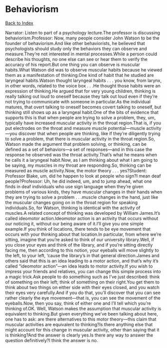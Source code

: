 # Behaviorism
[Back to Index](https://github.com/windows10010/tpoExtractor/blog/master/README.md)

Narrator: Listen to part of a psychology lecture.The professor is discussing behaviorism.Professor: Now, many people consider John Watson to be the founder of behaviorism.And like other behaviorists, he believed that psychologists should study only the behaviors they can observe and measure.They’re not interested in mental processes.While a person could describe his thoughts, no one else can see or hear them to verify the accuracy of his report.But one thing you can observe is muscular habits.What Watson did was to observe muscular habits because he viewed them as a manifestation of thinking.One kind of habit that he studied are laryngeal habits.Watson thought laryngeal habits . . . you know, from larynx, in other words, related to the voice box . . .He thought those habits were an expression of thinking.He argued that for very young children, thinking is really talking out loud to oneself because they talk out loud even if they’re not trying to communicate with someone in particular.As the individual matures, that overt talking to oneself becomes covert talking to oneself, but thinking still shows up as a laryngeal habit.One of the bits of evidence that supports this is that when people are trying to solve a problem, they, um, typically have increased muscular activity in the throat region.That is, if you put electrodes on the throat and measure muscle potential—muscle activity—you discover that when people are thinking, like if they’re diligently trying to solve a problem, that there is muscular activity in the throat region.So, Watson made the argument that problem solving, or thinking, can be defined as a set of behaviors—a set of responses—and in this case the response he observed was the throat activity.That’s what he means when he calls it a laryngeal habit.Now, as I am thinking about what I am going to be saying, my muscles in my throat are responding.So, thinking can be measured as muscle activity.Now, the motor theory . . . yes?Student: Professor Blake, um, did he happen to look at people who sign?I mean deaf people?Professor: Uh, he did indeed, um, and to jump ahead, what one finds in deaf individuals who use sign language when they’re given problems of various kinds, they have muscular changes in their hands when they are trying to solve a problem . . .muscle changes in the hand, just like the muscular changes going on in the throat region for speaking individuals.So, for Watson, thinking is identical with the activity of muscles.A related concept of thinking was developed by William James.It’s called ideomotor action.Ideomotor action is an activity that occurs without our noticing it, without our being aware of it.I’ll give you one simple example.If you think of locations, there tends to be eye movement that occurs with your thinking about that location.In particular, from where we’re sitting, imagine that you’re asked to think of our university library.Well, if you close your eyes and think of the library, and if you’re sitting directly facing me, then according to this notion, your eyeballs will move slightly to the left, to your left, ‘cause the library’s in that general direction.James and others said that this is an idea leading to a motor action, and that’s why it’s called “ideomotor action”—an idea leads to motor activity.If you wish to impress your friends and relatives, you can change this simple process into a magic trick.Ask people to do something such as I’ve just described: think of something on their left; think of something on their right.You get them to think about two things on either side with their eyes closed, and you watch their eyes very carefully.And if you do that, you’ll discover that you can see rather clearly the eye movement—that is, you can see the movement of the eyeballs.Now, then you say, think of either one and I’ll tell which you’re thinking of.OK. Well, Watson makes the assumption that muscular activity is equivalent to thinking.But given everything we’ve been talking about here, one has to ask: are there alternatives to this motor theory—this claim that muscular activities are equivalent to thinking?Is there anything else that might account for this change in muscular activity, other than saying that it is thinking?And the answer is clearly yes.Is there any way to answer the question definitively?I think the answer is no.
 